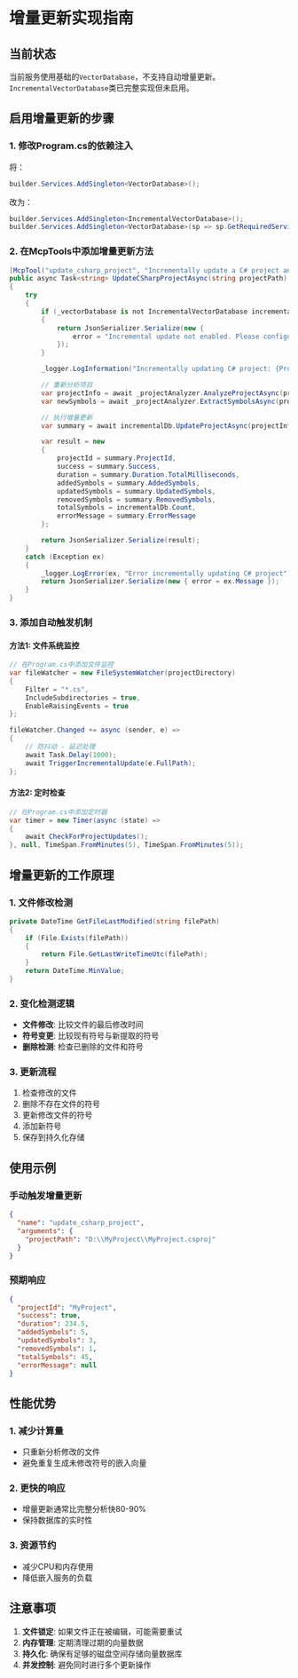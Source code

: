 # 增量更新实现指南

## 当前状态
当前服务使用基础的`VectorDatabase`，不支持自动增量更新。`IncrementalVectorDatabase`类已完整实现但未启用。

## 启用增量更新的步骤

### 1. 修改Program.cs的依赖注入

将：
```csharp
builder.Services.AddSingleton<VectorDatabase>();
```

改为：
```csharp
builder.Services.AddSingleton<IncrementalVectorDatabase>();
builder.Services.AddSingleton<VectorDatabase>(sp => sp.GetRequiredService<IncrementalVectorDatabase>());
```

### 2. 在McpTools中添加增量更新方法

```csharp
[McpTool("update_csharp_project", "Incrementally update a C# project analysis")]
public async Task<string> UpdateCSharpProjectAsync(string projectPath)
{
    try
    {
        if (_vectorDatabase is not IncrementalVectorDatabase incrementalDb)
        {
            return JsonSerializer.Serialize(new {
                error = "Incremental update not enabled. Please configure IncrementalVectorDatabase."
            });
        }

        _logger.LogInformation("Incrementally updating C# project: {ProjectPath}", projectPath);

        // 重新分析项目
        var projectInfo = await _projectAnalyzer.AnalyzeProjectAsync(projectPath);
        var newSymbols = await _projectAnalyzer.ExtractSymbolsAsync(projectInfo);

        // 执行增量更新
        var summary = await incrementalDb.UpdateProjectAsync(projectInfo.Id, newSymbols, _embeddingService);

        var result = new
        {
            projectId = summary.ProjectId,
            success = summary.Success,
            duration = summary.Duration.TotalMilliseconds,
            addedSymbols = summary.AddedSymbols,
            updatedSymbols = summary.UpdatedSymbols,
            removedSymbols = summary.RemovedSymbols,
            totalSymbols = incrementalDb.Count,
            errorMessage = summary.ErrorMessage
        };

        return JsonSerializer.Serialize(result);
    }
    catch (Exception ex)
    {
        _logger.LogError(ex, "Error incrementally updating C# project");
        return JsonSerializer.Serialize(new { error = ex.Message });
    }
}
```

### 3. 添加自动触发机制

#### 方法1: 文件系统监控
```csharp
// 在Program.cs中添加文件监控
var fileWatcher = new FileSystemWatcher(projectDirectory)
{
    Filter = "*.cs",
    IncludeSubdirectories = true,
    EnableRaisingEvents = true
};

fileWatcher.Changed += async (sender, e) =>
{
    // 防抖动 - 延迟处理
    await Task.Delay(1000);
    await TriggerIncrementalUpdate(e.FullPath);
};
```

#### 方法2: 定时检查
```csharp
// 在Program.cs中添加定时器
var timer = new Timer(async (state) =>
{
    await CheckForProjectUpdates();
}, null, TimeSpan.FromMinutes(5), TimeSpan.FromMinutes(5));
```

## 增量更新的工作原理

### 1. 文件修改检测
```csharp
private DateTime GetFileLastModified(string filePath)
{
    if (File.Exists(filePath))
    {
        return File.GetLastWriteTimeUtc(filePath);
    }
    return DateTime.MinValue;
}
```

### 2. 变化检测逻辑
- **文件修改**: 比较文件的最后修改时间
- **符号变更**: 比较现有符号与新提取的符号
- **删除检测**: 检查已删除的文件和符号

### 3. 更新流程
1. 检查修改的文件
2. 删除不存在文件的符号
3. 更新修改文件的符号
4. 添加新符号
5. 保存到持久化存储

## 使用示例

### 手动触发增量更新
```json
{
  "name": "update_csharp_project",
  "arguments": {
    "projectPath": "D:\\MyProject\\MyProject.csproj"
  }
}
```

### 预期响应
```json
{
  "projectId": "MyProject",
  "success": true,
  "duration": 234.5,
  "addedSymbols": 5,
  "updatedSymbols": 3,
  "removedSymbols": 1,
  "totalSymbols": 45,
  "errorMessage": null
}
```

## 性能优势

### 1. 减少计算量
- 只重新分析修改的文件
- 避免重复生成未修改符号的嵌入向量

### 2. 更快的响应
- 增量更新通常比完整分析快80-90%
- 保持数据库的实时性

### 3. 资源节约
- 减少CPU和内存使用
- 降低嵌入服务的负载

## 注意事项

1. **文件锁定**: 如果文件正在被编辑，可能需要重试
2. **内存管理**: 定期清理过期的向量数据
3. **持久化**: 确保有足够的磁盘空间存储向量数据库
4. **并发控制**: 避免同时进行多个更新操作